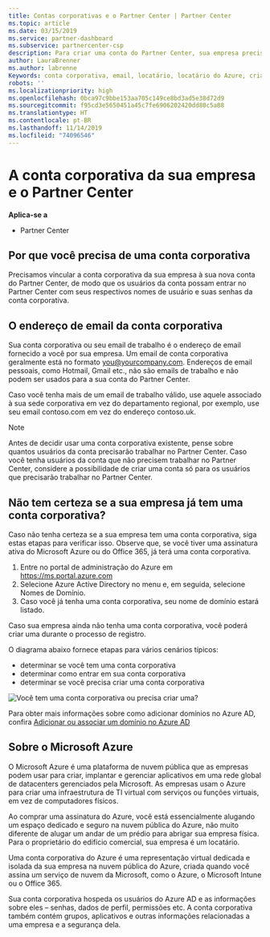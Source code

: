 ```yaml
---
title: Contas corporativas e o Partner Center | Partner Center
ms.topic: article
ms.date: 03/15/2019
ms.service: partner-dashboard
ms.subservice: partnercenter-csp
description: Para criar uma conta do Partner Center, sua empresa precisará ter uma conta corporativa. Se você tiver uma assinatura ativa do Microsoft Azure ou do Office 365, já terá uma conta corporativa.
author: LauraBrenner
ms.author: labrenne
Keywords: conta corporativa, email, locatário, locatário do Azure, criar conta, nome de domínio
robots: ''
ms.localizationpriority: high
ms.openlocfilehash: 0bca97c9bbe153aa705c149ce8bd3ad5e38d72d9
ms.sourcegitcommit: f95cd3e5650451a45c7fe6906202420dd80c5a88
ms.translationtype: HT
ms.contentlocale: pt-BR
ms.lasthandoff: 11/14/2019
ms.locfileid: "74096546"
---
```

# <a name="your-company-work-account-and-partner-center"></a>A conta corporativa da sua empresa e o Partner Center  

**Aplica-se a**

-  Partner Center

## <a name="why-you-need-a-work-account"></a>Por que você precisa de uma conta corporativa

Precisamos vincular a conta corporativa da sua empresa à sua nova conta do Partner Center, de modo que os usuários da conta possam entrar no Partner Center com seus respectivos nomes de usuário e suas senhas da conta corporativa.

## <a name="the-work-account-email-address"></a>O endereço de email da conta corporativa

Sua conta corporativa ou seu email de trabalho é o endereço de email fornecido a você por sua empresa. Um email de conta corporativa geralmente está no formato you@yourcompany.com. Endereços de email pessoais, como Hotmail, Gmail etc., não são emails de trabalho e não podem ser usados para a sua conta do Partner Center. 

Caso você tenha mais de um email de trabalho válido, use aquele associado à sua sede corporativa em vez do departamento regional, por exemplo, use seu email contoso.com em vez do endereço contoso.uk.

> [!NOTE]  
>  Antes de decidir usar uma conta corporativa existente, pense sobre quantos usuários da conta precisarão trabalhar no Partner Center. Caso você tenha usuários da conta que não precisem trabalhar no Partner Center, considere a possibilidade de criar uma conta só para os usuários que precisarão trabalhar no Partner Center.


## <a name="not-sure-if-your-company-already-has-a-work-account"></a>Não tem certeza se a sua empresa já tem uma conta corporativa?

Caso não tenha certeza se a sua empresa tem uma conta corporativa, siga estas etapas para verificar isso. Observe que, se você tiver uma assinatura ativa do Microsoft Azure ou do Office 365, já terá uma conta corporativa.

1.  Entre no portal de administração do Azure em https://ms.portal.azure.com
2.  Selecione Azure Active Directory no menu e, em seguida, selecione Nomes de Domínio.
3.  Caso você já tenha uma conta corporativa, seu nome de domínio estará listado.

Caso sua empresa ainda não tenha uma conta corporativa, você poderá criar uma durante o processo de registro.

O diagrama abaixo fornece etapas para vários cenários típicos:

- determinar se você tem uma conta corporativa 
- determinar como entrar em sua conta corporativa 
- determinar se você precisa criar uma conta corporativa


![Você tem uma conta corporativa ou precisa criar uma?](images/onboardingAADFlow.png)

Para obter mais informações sobre como adicionar domínios no Azure AD, confira [Adicionar ou associar um domínio no Azure AD](https://docs.microsoft.com/azure/active-directory/active-directory-add-domain)

## <a name="about-microsoft-azure"></a>Sobre o Microsoft Azure

O Microsoft Azure é uma plataforma de nuvem pública que as empresas podem usar para criar, implantar e gerenciar aplicativos em uma rede global de datacenters gerenciados pela Microsoft. As empresas usam o Azure para criar uma infraestrutura de TI virtual com serviços ou funções virtuais, em vez de computadores físicos. 

Ao comprar uma assinatura do Azure, você está essencialmente alugando um espaço dedicado e seguro na nuvem pública do Azure, não muito diferente de alugar um andar de um prédio para abrigar sua empresa física. Para o proprietário do edifício comercial, sua empresa é um locatário. 

Uma conta corporativa do Azure é uma representação virtual dedicada e isolada da sua empresa na nuvem pública do Azure, criada quando você assina um serviço de nuvem da Microsoft, como o Azure, o Microsoft Intune ou o Office 365. 

Sua conta corporativa hospeda os usuários do Azure AD e as informações sobre eles – senhas, dados de perfil, permissões etc. A conta corporativa também contém grupos, aplicativos e outras informações relacionadas a uma empresa e a segurança dela. 
